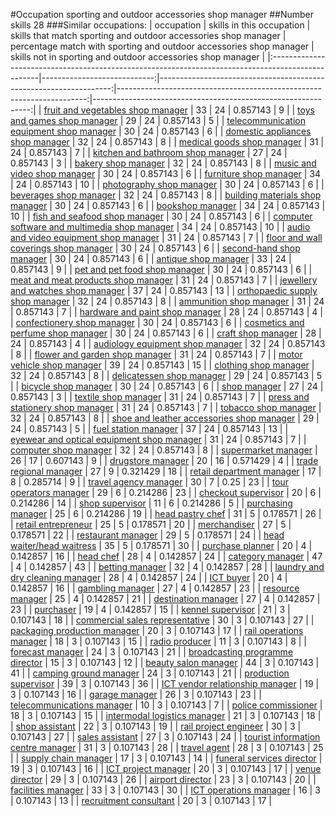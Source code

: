 #Occupation sporting and outdoor accessories shop manager
##Number skills 28
###Similar occupations:
| occupation                                                                                        |   skills in this occupation |   skills that match sporting and outdoor accessories shop manager |   percentage match with sporting and outdoor accessories shop manager |   skills not in sporting and outdoor accessories shop manager |
|:--------------------------------------------------------------------------------------------------|----------------------------:|------------------------------------------------------------------:|----------------------------------------------------------------------:|--------------------------------------------------------------:|
| [fruit and vegetables shop manager](fruit_and_vegetables_shop_manager.md)                         |                          33 |                                                                24 |                                                              0.857143 |                                                             9 |
| [toys and games shop manager](toys_and_games_shop_manager.md)                                     |                          29 |                                                                24 |                                                              0.857143 |                                                             5 |
| [telecommunication equipment shop manager](telecommunication_equipment_shop_manager.md)           |                          30 |                                                                24 |                                                              0.857143 |                                                             6 |
| [domestic appliances shop manager](domestic_appliances_shop_manager.md)                           |                          32 |                                                                24 |                                                              0.857143 |                                                             8 |
| [medical goods shop manager](medical_goods_shop_manager.md)                                       |                          31 |                                                                24 |                                                              0.857143 |                                                             7 |
| [kitchen and bathroom shop manager](kitchen_and_bathroom_shop_manager.md)                         |                          27 |                                                                24 |                                                              0.857143 |                                                             3 |
| [bakery shop manager](bakery_shop_manager.md)                                                     |                          32 |                                                                24 |                                                              0.857143 |                                                             8 |
| [music and video shop manager](music_and_video_shop_manager.md)                                   |                          30 |                                                                24 |                                                              0.857143 |                                                             6 |
| [furniture shop manager](furniture_shop_manager.md)                                               |                          34 |                                                                24 |                                                              0.857143 |                                                            10 |
| [photography shop manager](photography_shop_manager.md)                                           |                          30 |                                                                24 |                                                              0.857143 |                                                             6 |
| [beverages shop manager](beverages_shop_manager.md)                                               |                          32 |                                                                24 |                                                              0.857143 |                                                             8 |
| [building materials shop manager](building_materials_shop_manager.md)                             |                          30 |                                                                24 |                                                              0.857143 |                                                             6 |
| [bookshop manager](bookshop_manager.md)                                                           |                          34 |                                                                24 |                                                              0.857143 |                                                            10 |
| [fish and seafood shop manager](fish_and_seafood_shop_manager.md)                                 |                          30 |                                                                24 |                                                              0.857143 |                                                             6 |
| [computer software and multimedia shop manager](computer_software_and_multimedia_shop_manager.md) |                          34 |                                                                24 |                                                              0.857143 |                                                            10 |
| [audio and video equipment shop manager](audio_and_video_equipment_shop_manager.md)               |                          31 |                                                                24 |                                                              0.857143 |                                                             7 |
| [floor and wall coverings shop manager](floor_and_wall_coverings_shop_manager.md)                 |                          30 |                                                                24 |                                                              0.857143 |                                                             6 |
| [second-hand shop manager](second-hand_shop_manager.md)                                           |                          30 |                                                                24 |                                                              0.857143 |                                                             6 |
| [antique shop manager](antique_shop_manager.md)                                                   |                          33 |                                                                24 |                                                              0.857143 |                                                             9 |
| [pet and pet food shop manager](pet_and_pet_food_shop_manager.md)                                 |                          30 |                                                                24 |                                                              0.857143 |                                                             6 |
| [meat and meat products shop manager](meat_and_meat_products_shop_manager.md)                     |                          31 |                                                                24 |                                                              0.857143 |                                                             7 |
| [jewellery and watches shop manager](jewellery_and_watches_shop_manager.md)                       |                          37 |                                                                24 |                                                              0.857143 |                                                            13 |
| [orthopaedic supply shop manager](orthopaedic_supply_shop_manager.md)                             |                          32 |                                                                24 |                                                              0.857143 |                                                             8 |
| [ammunition shop manager](ammunition_shop_manager.md)                                             |                          31 |                                                                24 |                                                              0.857143 |                                                             7 |
| [hardware and paint shop manager](hardware_and_paint_shop_manager.md)                             |                          28 |                                                                24 |                                                              0.857143 |                                                             4 |
| [confectionery shop manager](confectionery_shop_manager.md)                                       |                          30 |                                                                24 |                                                              0.857143 |                                                             6 |
| [cosmetics and perfume shop manager](cosmetics_and_perfume_shop_manager.md)                       |                          30 |                                                                24 |                                                              0.857143 |                                                             6 |
| [craft shop manager](craft_shop_manager.md)                                                       |                          28 |                                                                24 |                                                              0.857143 |                                                             4 |
| [audiology equipment shop manager](audiology_equipment_shop_manager.md)                           |                          32 |                                                                24 |                                                              0.857143 |                                                             8 |
| [flower and garden shop manager](flower_and_garden_shop_manager.md)                               |                          31 |                                                                24 |                                                              0.857143 |                                                             7 |
| [motor vehicle shop manager](motor_vehicle_shop_manager.md)                                       |                          39 |                                                                24 |                                                              0.857143 |                                                            15 |
| [clothing shop manager](clothing_shop_manager.md)                                                 |                          32 |                                                                24 |                                                              0.857143 |                                                             8 |
| [delicatessen shop manager](delicatessen_shop_manager.md)                                         |                          29 |                                                                24 |                                                              0.857143 |                                                             5 |
| [bicycle shop manager](bicycle_shop_manager.md)                                                   |                          30 |                                                                24 |                                                              0.857143 |                                                             6 |
| [shop manager](shop_manager.md)                                                                   |                          27 |                                                                24 |                                                              0.857143 |                                                             3 |
| [textile shop manager](textile_shop_manager.md)                                                   |                          31 |                                                                24 |                                                              0.857143 |                                                             7 |
| [press and stationery shop manager](press_and_stationery_shop_manager.md)                         |                          31 |                                                                24 |                                                              0.857143 |                                                             7 |
| [tobacco shop manager](tobacco_shop_manager.md)                                                   |                          32 |                                                                24 |                                                              0.857143 |                                                             8 |
| [shoe and leather accessories shop manager](shoe_and_leather_accessories_shop_manager.md)         |                          29 |                                                                24 |                                                              0.857143 |                                                             5 |
| [fuel station manager](fuel_station_manager.md)                                                   |                          37 |                                                                24 |                                                              0.857143 |                                                            13 |
| [eyewear and optical equipment shop manager](eyewear_and_optical_equipment_shop_manager.md)       |                          31 |                                                                24 |                                                              0.857143 |                                                             7 |
| [computer shop manager](computer_shop_manager.md)                                                 |                          32 |                                                                24 |                                                              0.857143 |                                                             8 |
| [supermarket manager](supermarket_manager.md)                                                     |                          26 |                                                                17 |                                                              0.607143 |                                                             9 |
| [drugstore manager](drugstore_manager.md)                                                         |                          20 |                                                                16 |                                                              0.571429 |                                                             4 |
| [trade regional manager](trade_regional_manager.md)                                               |                          27 |                                                                 9 |                                                              0.321429 |                                                            18 |
| [retail department manager](retail_department_manager.md)                                         |                          17 |                                                                 8 |                                                              0.285714 |                                                             9 |
| [travel agency manager](travel_agency_manager.md)                                                 |                          30 |                                                                 7 |                                                              0.25     |                                                            23 |
| [tour operators manager](tour_operators_manager.md)                                               |                          29 |                                                                 6 |                                                              0.214286 |                                                            23 |
| [checkout supervisor](checkout_supervisor.md)                                                     |                          20 |                                                                 6 |                                                              0.214286 |                                                            14 |
| [shop supervisor](shop_supervisor.md)                                                             |                          11 |                                                                 6 |                                                              0.214286 |                                                             5 |
| [purchasing manager](purchasing_manager.md)                                                       |                          25 |                                                                 6 |                                                              0.214286 |                                                            19 |
| [head pastry chef](head_pastry_chef.md)                                                           |                          31 |                                                                 5 |                                                              0.178571 |                                                            26 |
| [retail entrepreneur](retail_entrepreneur.md)                                                     |                          25 |                                                                 5 |                                                              0.178571 |                                                            20 |
| [merchandiser](merchandiser.md)                                                                   |                          27 |                                                                 5 |                                                              0.178571 |                                                            22 |
| [restaurant manager](restaurant_manager.md)                                                       |                          29 |                                                                 5 |                                                              0.178571 |                                                            24 |
| [head waiter/head waitress](head_waiter-head_waitress.md)                                         |                          35 |                                                                 5 |                                                              0.178571 |                                                            30 |
| [purchase planner](purchase_planner.md)                                                           |                          20 |                                                                 4 |                                                              0.142857 |                                                            16 |
| [head chef](head_chef.md)                                                                         |                          28 |                                                                 4 |                                                              0.142857 |                                                            24 |
| [category manager](category_manager.md)                                                           |                          47 |                                                                 4 |                                                              0.142857 |                                                            43 |
| [betting manager](betting_manager.md)                                                             |                          32 |                                                                 4 |                                                              0.142857 |                                                            28 |
| [laundry and dry cleaning manager](laundry_and_dry_cleaning_manager.md)                           |                          28 |                                                                 4 |                                                              0.142857 |                                                            24 |
| [ICT buyer](ICT_buyer.md)                                                                         |                          20 |                                                                 4 |                                                              0.142857 |                                                            16 |
| [gambling manager](gambling_manager.md)                                                           |                          27 |                                                                 4 |                                                              0.142857 |                                                            23 |
| [resource manager](resource_manager.md)                                                           |                          25 |                                                                 4 |                                                              0.142857 |                                                            21 |
| [destination manager](destination_manager.md)                                                     |                          27 |                                                                 4 |                                                              0.142857 |                                                            23 |
| [purchaser](purchaser.md)                                                                         |                          19 |                                                                 4 |                                                              0.142857 |                                                            15 |
| [kennel supervisor](kennel_supervisor.md)                                                         |                          21 |                                                                 3 |                                                              0.107143 |                                                            18 |
| [commercial sales representative](commercial_sales_representative.md)                             |                          30 |                                                                 3 |                                                              0.107143 |                                                            27 |
| [packaging production manager](packaging_production_manager.md)                                   |                          20 |                                                                 3 |                                                              0.107143 |                                                            17 |
| [rail operations manager](rail_operations_manager.md)                                             |                          18 |                                                                 3 |                                                              0.107143 |                                                            15 |
| [radio producer](radio_producer.md)                                                               |                          11 |                                                                 3 |                                                              0.107143 |                                                             8 |
| [forecast manager](forecast_manager.md)                                                           |                          24 |                                                                 3 |                                                              0.107143 |                                                            21 |
| [broadcasting programme director](broadcasting_programme_director.md)                             |                          15 |                                                                 3 |                                                              0.107143 |                                                            12 |
| [beauty salon manager](beauty_salon_manager.md)                                                   |                          44 |                                                                 3 |                                                              0.107143 |                                                            41 |
| [camping ground manager](camping_ground_manager.md)                                               |                          24 |                                                                 3 |                                                              0.107143 |                                                            21 |
| [production supervisor](production_supervisor.md)                                                 |                          39 |                                                                 3 |                                                              0.107143 |                                                            36 |
| [ICT vendor relationship manager](ICT_vendor_relationship_manager.md)                             |                          19 |                                                                 3 |                                                              0.107143 |                                                            16 |
| [garage manager](garage_manager.md)                                                               |                          26 |                                                                 3 |                                                              0.107143 |                                                            23 |
| [telecommunications manager](telecommunications_manager.md)                                       |                          10 |                                                                 3 |                                                              0.107143 |                                                             7 |
| [police commissioner](police_commissioner.md)                                                     |                          18 |                                                                 3 |                                                              0.107143 |                                                            15 |
| [intermodal logistics manager](intermodal_logistics_manager.md)                                   |                          21 |                                                                 3 |                                                              0.107143 |                                                            18 |
| [shop assistant](shop_assistant.md)                                                               |                          22 |                                                                 3 |                                                              0.107143 |                                                            19 |
| [rail project engineer](rail_project_engineer.md)                                                 |                          30 |                                                                 3 |                                                              0.107143 |                                                            27 |
| [sales assistant](sales_assistant.md)                                                             |                          27 |                                                                 3 |                                                              0.107143 |                                                            24 |
| [tourist information centre manager](tourist_information_centre_manager.md)                       |                          31 |                                                                 3 |                                                              0.107143 |                                                            28 |
| [travel agent](travel_agent.md)                                                                   |                          28 |                                                                 3 |                                                              0.107143 |                                                            25 |
| [supply chain manager](supply_chain_manager.md)                                                   |                          17 |                                                                 3 |                                                              0.107143 |                                                            14 |
| [funeral services director](funeral_services_director.md)                                         |                          19 |                                                                 3 |                                                              0.107143 |                                                            16 |
| [ICT project manager](ICT_project_manager.md)                                                     |                          20 |                                                                 3 |                                                              0.107143 |                                                            17 |
| [venue director](venue_director.md)                                                               |                          29 |                                                                 3 |                                                              0.107143 |                                                            26 |
| [airport director](airport_director.md)                                                           |                          23 |                                                                 3 |                                                              0.107143 |                                                            20 |
| [facilities manager](facilities_manager.md)                                                       |                          33 |                                                                 3 |                                                              0.107143 |                                                            30 |
| [ICT operations manager](ICT_operations_manager.md)                                               |                          16 |                                                                 3 |                                                              0.107143 |                                                            13 |
| [recruitment consultant](recruitment_consultant.md)                                               |                          20 |                                                                 3 |                                                              0.107143 |                                                            17 |

